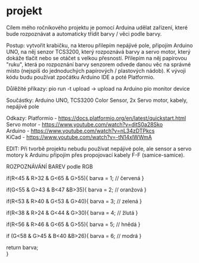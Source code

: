 # projekt

Cílem mého ročníkového projektu je pomocí Arduina udělat zařízení, které bude rozpoznávat a automaticky třídit barvy / věci podle barvy. 

Postup: vytvořit krabičku, na kterou přilepím nepájivé pole, připojím Arduino UNO, na něj senzor TCS3200, 
který rozpoznává barvy a servo motor, který dokáže tlačit nebo se otáčet s velkou přesností. 
Přilepím na něj papírovou "ruku", která po rozpoznání barvy senzorem odvede danou věc na správné místo 
(nejspíš do jednoduchých papírových / plastových nádob). K vývoji kódu budu používat zpočátku Arduino IDE a poté Platformio.

Důlěžité příkazy: pio run -t upload -> upload na Arduino
                  pio monitor device

Součástky: Arduino UNO, TCS3200 Color Sensor, 2x Servo motor, kabely, nepájivé pole

Odkazy: Platformio - https://docs.platformio.org/en/latest/quickstart.html
Servo motor        - https://www.youtube.com/watch?v=ditS0a28Sko                                                                       
Arduino            - https://www.youtube.com/watch?v=nL34zDTPkcs                                                                       
KiCad              - https://www.youtube.com/watch?v=-tN14xlWWmA                                                                       

EDIT: Při tvorbě projektu nebudu používat nepájivé pole, ale sensor a servo motory k Arduinu připojím přes propojovací kabely F-F (samice-samice).

ROZPOZNÁVÁNÍ BAREV podle RGB 

if(R<45 & R>32 & G<65 & G>55){
    barva = 1; // červená
  }
  
  if(G<55 & G>43 & B<47 &B>35){
    barva = 2; // oranžová
  }
  
  if(R<53 & R>40 & G<53 & G>40){
    barva = 3; // zelená
  }
  
  if(R<38 & R>24 & G<44 & G>30){
    barva = 4; // žlutá
  }
  
  if(R<56 & R>46 & G<65 & G>55){
    barva = 5; // hnědá
  }
  
  if (G<58 & G>45 & B<40 &B>26){
    barva = 6; // modrá
  }
  
  return barva;  
}
